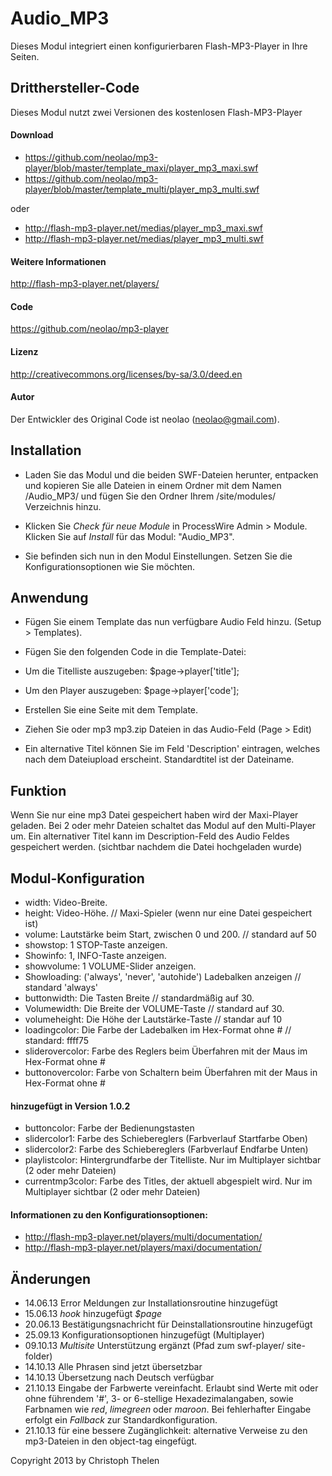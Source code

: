 Audio_MP3
=========

Dieses Modul integriert einen konfigurierbaren Flash-MP3-Player in Ihre Seiten.
 
## Dritthersteller-Code
Dieses Modul nutzt zwei Versionen des kostenlosen Flash-MP3-Player

#### Download
- https://github.com/neolao/mp3-player/blob/master/template_maxi/player_mp3_maxi.swf
- https://github.com/neolao/mp3-player/blob/master/template_multi/player_mp3_multi.swf

oder

- http://flash-mp3-player.net/medias/player_mp3_maxi.swf
- http://flash-mp3-player.net/medias/player_mp3_multi.swf

#### Weitere Informationen
http://flash-mp3-player.net/players/

#### Code
https://github.com/neolao/mp3-player

#### Lizenz
http://creativecommons.org/licenses/by-sa/3.0/deed.en

#### Autor
Der Entwickler des Original Code ist neolao (neolao@gmail.com).


## Installation

- Laden Sie das Modul und die beiden SWF-Dateien herunter, entpacken und kopieren Sie alle Dateien in einem Ordner mit dem Namen /Audio_MP3/ und fügen Sie den Ordner Ihrem /site/modules/ Verzeichnis hinzu.

- Klicken Sie *Check für neue Module* in ProcessWire Admin > Module. Klicken Sie auf *Install* für das Modul: "Audio_MP3".

- Sie befinden sich nun in den Modul Einstellungen. Setzen Sie die Konfigurationsoptionen wie Sie möchten.


## Anwendung

- Fügen Sie einem Template das nun verfügbare Audio Feld hinzu. (Setup > Templates).

- Fügen Sie den folgenden Code in die Template-Datei:
- Um die Titelliste auszugeben: $page->player['title'];
- Um den Player auszugeben: $page->player['code'];

- Erstellen Sie eine Seite mit dem Template.

- Ziehen Sie oder mp3 mp3.zip Dateien in das Audio-Feld (Page > Edit)
- Ein alternative Titel können Sie im Feld 'Description' eintragen, welches nach dem Dateiupload erscheint. Standardtitel ist der Dateiname.

## Funktion

Wenn Sie nur eine mp3 Datei gespeichert haben wird der Maxi-Player geladen. Bei 2 oder mehr Dateien schaltet das Modul auf den Multi-Player um. Ein alternativer Titel kann im Description-Feld des Audio Feldes gespeichert werden. (sichtbar nachdem die Datei hochgeladen wurde)


## Modul-Konfiguration

- width: Video-Breite.
- height: Video-Höhe. // Maxi-Spieler (wenn nur eine Datei gespeichert ist)
- volume: Lautstärke beim Start, zwischen 0 und 200. // standard auf 50
- showstop: 1 STOP-Taste anzeigen.
- Showinfo: 1, INFO-Taste anzeigen.
- showvolume: 1 VOLUME-Slider anzeigen.
- Showloading: ('always', 'never', 'autohide') Ladebalken anzeigen // standard 'always'
- buttonwidth: Die Tasten Breite // standardmäßig auf 30.
- Volumewidth: Die Breite der VOLUME-Taste // standard auf 30.
- volumeheight: Die Höhe der Lautstärke-Taste // standar auf 10
- loadingcolor: Die Farbe der Ladebalken im Hex-Format ohne # // standard: ffff75
- sliderovercolor: Farbe des Reglers beim Überfahren mit der Maus im Hex-Format ohne #
- buttonovercolor: Farbe von Schaltern beim Überfahren mit der Maus in Hex-Format ohne #

#### hinzugefügt in Version 1.0.2
- buttoncolor: Farbe der Bedienungstasten
- slidercolor1: Farbe des Schiebereglers (Farbverlauf Startfarbe Oben) 
- slidercolor2: Farbe des Schiebereglers (Farbverlauf Endfarbe Unten)
- playlistcolor: Hintergrundfarbe der Titelliste. Nur im Multiplayer sichtbar (2 oder mehr Dateien)
- currentmp3color: Farbe des Titles, der aktuell abgespielt wird. Nur im Multiplayer sichtbar (2 oder mehr Dateien)

#### Informationen zu den Konfigurationsoptionen:

- http://flash-mp3-player.net/players/multi/documentation/
- http://flash-mp3-player.net/players/maxi/documentation/

## Änderungen
* 14.06.13 Error Meldungen zur Installationsroutine hinzugefügt
* 15.06.13 *hook* hinzugefügt *$page*
* 20.06.13 Bestätigungsnachricht für Deinstallationsroutine hinzugefügt
* 25.09.13 Konfigurationsoptionen hinzugefügt (Multiplayer)
* 09.10.13 *Multisite* Unterstützung ergänzt (Pfad zum swf-player/ site-folder)
* 14.10.13 Alle Phrasen sind jetzt übersetzbar
* 14.10.13 Übersetzung nach Deutsch verfügbar
* 21.10.13 Eingabe der Farbwerte vereinfacht. Erlaubt sind Werte mit oder ohne führendem '#', 3- or 6-stellige Hexadezimalangaben, sowie Farbnamen wie *red*, *limegreen* oder *maroon*. Bei fehlerhafter Eingabe erfolgt ein *Fallback* zur Standardkonfiguration.
* 21.10.13 für eine bessere Zugänglichkeit: alternative Verweise zu den mp3-Dateien in den object-tag eingefügt.

Copyright 2013 by Christoph Thelen
